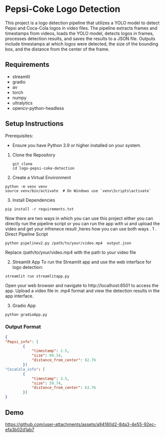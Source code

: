 # Pepsi-Coke Logo Detection 
This project is a logo detection pipeline that utilizes a YOLO model to detect Pepsi and Coca-Cola logos in video files. The pipeline extracts frames and timestamps from videos, loads the YOLO model, detects logos in frames, processes detection results, and saves the results to a JSON file. Outputs include timestamps at which logos were detected, the size of the bounding box, and the distance from the center of the frame.


## Requirements
- streamlit
- gradio
- av
- torch
- numpy
- ultralytics
- opencv-python-headless

## Setup Instructions

Prerequisites:
- Ensure you have Python 3.9 or higher installed on your system.

1. Clone the Repository
   ```
   git clone
   cd logo-pepsi-coke-detection
   ```
2. Create a Virtual Environment
  ```
  python -m venv venv
  source venv/bin/activate  # On Windows use `venv\Scripts\activate`
  ```
3. Install Dependencies
```
pip install -r requirements.txt
```
Now there are two ways in which you can use this project either you can directly run the pipeline script or you can run the app with ui and upload the video and get your infrenece result ,heres how you can use both ways .
1 . Direct Pipeline Script
 ```
python pipelinev2.py /path/to/your/video.mp4  output.json
```
Replace /path/to/your/video.mp4 with the path to your video file



2. Streamlit App
To run the Streamlit app and use the web interface for logo detection:
```
streamlit run streamlitapp.py
```
Open your web browser and navigate to http://localhost:8501 to access the app. Upload a video file in .mp4 format and view the detection results in the app interface.

3. Gradio App
```
python gradioApp.py
```

### Output Format
```json
{
"Pepsi_info": [
        {
            "timestamp": 2.5,
            "size": 69.14,
            "distance_from_center": 62.76
        }]
"CocaCola_info": [
        {
            "timestamp": 3.5,
            "size": 59.74,
            "distance_from_center": 63.76
        }]
}

```

## Demo 
https://github.com/user-attachments/assets/a94180d2-8da3-4e55-92ec-efa3b02d1ab7







